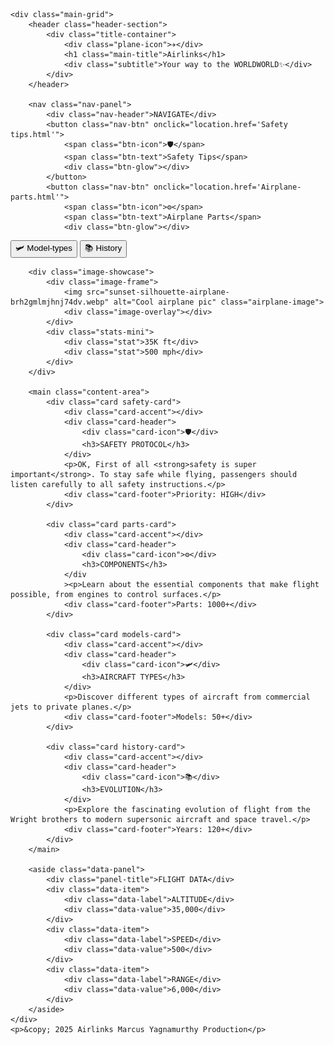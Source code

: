 <!DOCTYPE html>
<html lang="en">
<head>
    <meta charset="UTF-8">
    <meta name="viewport" content="width=device-width, initial-scale=1.0">
    <title>Airlinks</title>
    <link rel="stylesheet" href="style.css">
</head>
<body>
    <div class="geometric-bg">
        <div class="shape shape-1"></div>
        <div class="shape shape-2"></div>
        <div class="shape shape-3"></div>
        <div class="shape shape-4"></div>
    </div>

    <div class="main-grid">
        <header class="header-section">
            <div class="title-container">
                <div class="plane-icon">✈️</div>
                <h1 class="main-title">Airlinks</h1>
                <div class="subtitle">Your way to the WORLDWORLD✨</div>
            </div>
        </header>

        <nav class="nav-panel">
            <div class="nav-header">NAVIGATE</div>
            <button class="nav-btn" onclick="location.href='Safety tips.html'">
                <span class="btn-icon">🛡️</span>
                <span class="btn-text">Safety Tips</span>
                <div class="btn-glow"></div>
            </button>
            <button class="nav-btn" onclick="location.href='Airplane-parts.html'">
                <span class="btn-icon">⚙️</span>
                <span class="btn-text">Airplane Parts</span>
                <div class="btn-glow"></div>
</button>
            </button>
            <button class="nav-btn" onclick="location.href='Model-types.html'">
                <span class="btn-icon">🛩️</span>
                <span class="btn-text">Model-types</span>
                <div class="btn-glow"></div>
            </button>
            <button class="nav-btn" onclick="location.href='history.html'">
                <span class="btn-icon">📚</span>
                <span class="btn-text">History</span>
                <div class="btn-glow"></div>
            </button>
        </nav>

        <div class="image-showcase">
            <div class="image-frame">
                <img src="sunset-silhouette-airplane-brh2gmlmjhnj74dv.webp" alt="Cool airplane pic" class="airplane-image">
                <div class="image-overlay"></div>
            </div>
            <div class="stats-mini">
                <div class="stat">35K ft</div>
                <div class="stat">500 mph</div>
            </div>
        </div>

        <main class="content-area">
            <div class="card safety-card">
                <div class="card-accent"></div>
                <div class="card-header">
                    <div class="card-icon">🛡️</div>
                    <h3>SAFETY PROTOCOL</h3>
                </div>
                <p>OK, First of all <strong>safety is super important</strong>. To stay safe while flying, passengers should listen carefully to all safety instructions.</p>
                <div class="card-footer">Priority: HIGH</div>
            </div>

            <div class="card parts-card">
                <div class="card-accent"></div>
                <div class="card-header">
                    <div class="card-icon">⚙️</div>
                    <h3>COMPONENTS</h3>
                </div
                ><p>Learn about the essential components that make flight possible, from engines to control surfaces.</p>
                <div class="card-footer">Parts: 1000+</div>
            </div>

            <div class="card models-card">
                <div class="card-accent"></div>
                <div class="card-header">
                    <div class="card-icon">🛩️</div>
                    <h3>AIRCRAFT TYPES</h3>
                </div>
                <p>Discover different types of aircraft from commercial jets to private planes.</p>
                <div class="card-footer">Models: 50+</div>
            </div>

            <div class="card history-card">
                <div class="card-accent"></div>
                <div class="card-header">
                    <div class="card-icon">📚</div>
                    <h3>EVOLUTION</h3>
                </div>
                <p>Explore the fascinating evolution of flight from the Wright brothers to modern supersonic aircraft and space travel.</p>
                <div class="card-footer">Years: 120+</div>
            </div>
        </main>

        <aside class="data-panel">
            <div class="panel-title">FLIGHT DATA</div>
            <div class="data-item">
                <div class="data-label">ALTITUDE</div>
                <div class="data-value">35,000</div>
            </div>
            <div class="data-item">
                <div class="data-label">SPEED</div>
                <div class="data-value">500</div>
            </div>
            <div class="data-item">
                <div class="data-label">RANGE</div>
                <div class="data-value">6,000</div>
            </div>
        </aside>
    </div>
    <p>&copy; 2025 Airlinks Marcus Yagnamurthy Production</p>
</body>
</html>
